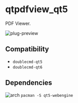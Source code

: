 qtpdfview_qt5
========
PDF Viewer.

![plug-preview](https://i.imgur.com/v1A6AgA.png)

## Compatibility
- `doublecmd-qt5`
- `doublecmd-qt6`

## Dependencies
![arch](https://wiki.archlinux.org/favicon.ico) `pacman -S qt5-webengine`

